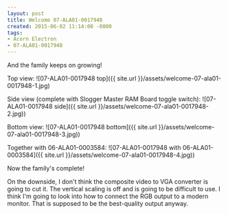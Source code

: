 ```yaml
---
layout: post
title: Welcome 07-ALA01-0017948
created: 2015-06-02 11:14:00 -0800
tags:
- Acorn Electron
- 07-ALA01-0017948
---
```

And the family keeps on growing!

Top view:
![07-ALA01-0017948 top]({{ site.url }}/assets/welcome-07-ala01-0017948-1.jpg)

Side view (complete with Slogger Master RAM Board toggle switch):
![07-ALA01-0017948 side]({{ site.url }}/assets/welcome-07-ala01-0017948-2.jpg))

Bottom view:
![07-ALA01-0017948 bottom]({{ site.url }}/assets/welcome-07-ala01-0017948-3.jpg))

Together with 06-ALA01-0003584:
![07-ALA01-0017948 with 06-ALA01-0003584]({{ site.url }}/assets/welcome-07-ala01-0017948-4.jpg))

Now the family's complete!

On the downside, I don't think the composite video to VGA converter is going to
cut it. The vertical scaling is off and is going to be difficult to use. I think
I'm going to look into how to connect the RGB output to a modern monitor. That
is supposed to be the best-quality output anyway.

